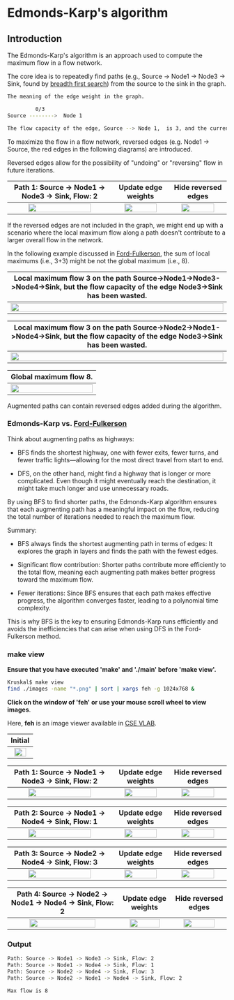 # Edmonds-Karp's algorithm


## Introduction

The Edmonds-Karp's algorithm is an approach used to compute the maximum flow in a flow network. 

The core idea is to repeatedly find paths (e.g., Source -> Node1 -> Node3 -> Sink, found by [breadth first search](../BreadthFirstSearch/README.md)) from the source to the sink in the graph.

```sh
The meaning of the edge weight in the graph.

         0/3
Source -------->  Node 1

The flow capacity of the edge, Source --> Node 1,  is 3, and the current flow is 0.
```

To maximize the flow in a flow network, reversed edges (e.g. Node1 -> Source, the red edges in the following diagrams) are introduced.

Reversed edges allow for the possibility of "undoing" or "reversing" flow in future iterations.

| Path 1: Source -> Node1 -> Node3 -> Sink, Flow: 2 | Update edge weights | Hide reversed edges |
|:-------------:|:-------------:|:-------------:|
| <img src="images/EdmondsKarpMF_0001.png" width="80%" height="80%"> |  <img src="images/EdmondsKarpMF_0002.png" width="80%" height="80%"> |<img src="images/EdmondsKarpMF_0003.png" width="80%" height="80%"> |

If the reversed edges are not included in the graph, we might end up with a scenario where the local maximum flow along a path doesn't contribute to a larger overall flow in the network.

In the following example discussed in [Ford-Fulkerson](../FordFulkersonMF/), the sum of local maximums (i.e., 3+3) might be not the global maximum (i.e., 8).


| Local maximum flow 3 on the path Source->Node1->Node3->Node4->Sink, but the flow capacity of the edge Node3->Sink has been wasted. | 
|:-------------:|
| <img src="diagrams/LocalMaximum.png" width="100%" height="100%"> | 

| Local maximum flow 3 on the path Source->Node2->Node1->Node4->Sink, but the flow capacity of the edge Node3->Sink has been wasted. | 
|:-------------:|
| <img src="diagrams/LocalMaximum2.png" width="100%" height="100%"> | 



| Global maximum flow 8. | 
|:-------------:|
| <img src="diagrams/GlobalMaximum.png" width="100%" height="100%"> | 


Augmented paths can contain reversed edges added during the algorithm.


### Edmonds-Karp vs. [Ford-Fulkerson](../FordFulkersonMF/)

Think about augmenting paths as highways:

- BFS finds the shortest highway, one with fewer exits, fewer turns, and fewer traffic lights—allowing for the most direct travel from start to end.

- DFS, on the other hand, might find a highway that is longer or more complicated. Even though it might eventually reach the destination, it might take much longer and use unnecessary roads.


By using BFS to find shorter paths, the Edmonds-Karp algorithm ensures that each augmenting path has a meaningful impact on the flow, reducing the total number of iterations needed to reach the maximum flow.

Summary:

- BFS always finds the shortest augmenting path in terms of edges: It explores the graph in layers and finds the path with the fewest edges.

- Significant flow contribution: Shorter paths contribute more efficiently to the total flow, meaning each augmenting path makes better progress toward the maximum flow.

- Fewer iterations: Since BFS ensures that each path makes effective progress, the algorithm converges faster, leading to a polynomial time complexity.

This is why BFS is the key to ensuring Edmonds-Karp runs efficiently and avoids the inefficiencies that can arise when using DFS in the Ford-Fulkerson method.

###  make view

**Ensure that you have executed 'make' and './main' before 'make view'.**


```sh
Kruskal$ make view
find ./images -name "*.png" | sort | xargs feh -g 1024x768 &
```

**Click on the window of 'feh' or use your mouse scroll wheel to view images**.

Here, **feh** is an image viewer available in [CSE VLAB](https://vlabgateway.cse.unsw.edu.au/).


| Initial | 
|:-------------:|
| <img src="images/EdmondsKarpMF_0000.png" width="80%" height="80%"> |  

| Path 1: Source -> Node1 -> Node3 -> Sink, Flow: 2 | Update edge weights | Hide reversed edges |
|:-------------:|:-------------:|:-------------:|
| <img src="images/EdmondsKarpMF_0001.png" width="80%" height="80%"> |  <img src="images/EdmondsKarpMF_0002.png" width="80%" height="80%"> |<img src="images/EdmondsKarpMF_0003.png" width="80%" height="80%"> |

| Path 2: Source -> Node1 -> Node4 -> Sink, Flow: 1 |Update edge weights | Hide reversed edges |
|:-------------:|:-------------:|:-------------:|
| <img src="images/EdmondsKarpMF_0004.png" width="80%" height="80%"> | <img src="images/EdmondsKarpMF_0005.png" width="80%" height="80%"> |<img src="images/EdmondsKarpMF_0006.png" width="80%" height="80%"> |

| Path 3: Source -> Node2 -> Node4 -> Sink, Flow: 3 | Update edge weights | Hide reversed edges |
|:-------------:|:-------------:|:-------------:|
| <img src="images/EdmondsKarpMF_0007.png" width="80%" height="80%"> | <img src="images/EdmondsKarpMF_0008.png" width="80%" height="80%"> | <img src="images/EdmondsKarpMF_0009.png" width="80%" height="80%"> |

| Path 4: Source -> Node2 -> Node1 -> Node4 -> Sink, Flow: 2 |Update edge weights | Hide reversed edges |
|:-------------:|:-------------:|:-------------:|
| <img src="images/EdmondsKarpMF_0010.png" width="80%" height="80%"> | <img src="images/EdmondsKarpMF_0011.png" width="80%" height="80%"> | <img src="images/EdmondsKarpMF_0012.png" width="80%" height="80%"> |


### Output

```sh
Path: Source -> Node1 -> Node3 -> Sink, Flow: 2
Path: Source -> Node1 -> Node4 -> Sink, Flow: 1
Path: Source -> Node2 -> Node4 -> Sink, Flow: 3
Path: Source -> Node2 -> Node1 -> Node4 -> Sink, Flow: 2

Max flow is 8 
```
 